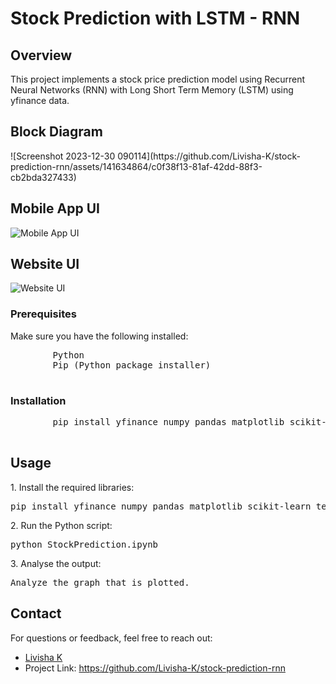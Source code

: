 <!DOCTYPE html>
<html lang="en">

  <h1>Stock Prediction with LSTM - RNN</h1>

  <h2>Overview</h2>
    <p>
        This project implements a stock price prediction model using Recurrent Neural Networks (RNN) with Long Short Term Memory (LSTM) using yfinance data.
    </p>

  <h2>Block Diagram</h2>
![Screenshot 2023-12-30 090114](https://github.com/Livisha-K/stock-prediction-rnn/assets/141634864/c0f38f13-81af-42dd-88f3-cb2bda327433)

 <h2>Mobile App UI</h2>
    <p>
        <img src="![Screenshot 2023-12-30 090327](https://github.com/Livisha-K/stock-prediction-rnn/assets/141634864/f4c67b39-4113-48b7-b81a-472c49221e18)" alt="Mobile App UI">
    </p>

 <h2>Website UI</h2>
    <p>
        <img src="![Screenshot 2023-12-30 090232](https://github.com/Livisha-K/stock-prediction-rnn/assets/141634864/556e47c2-09d0-4e11-84ee-b7d04fa8bc72)" alt="Website UI">
    </p>
  <h3>Prerequisites</h3>
    <p>
        Make sure you have the following installed:
    </p>
    <pre>
        Python
        Pip (Python package installer)
    </pre>

  <h3>Installation</h3>
    <pre>
        pip install yfinance numpy pandas matplotlib scikit-learn tensorflow
    </pre>
    
 <h2>Usage</h2>
    <p>
        1. Install the required libraries:
        <pre>pip install yfinance numpy pandas matplotlib scikit-learn tensorflow</pre>
    </p>
    <p>
        2. Run the Python script:
        <pre>python StockPrediction.ipynb</pre>
    </p>
     <p>
        3. Analyse the output:
        <pre>Analyze the graph that is plotted.</pre>
    </p>

<h2>Contact</h2>
    <p>
        For questions or feedback, feel free to reach out:
    </p>
    <ul>
        <li><a href="livisha83003@gmail.com">Livisha K</a></li>
        <li>Project Link: <a href="https://github.com/Livisha-K/stock-prediction-rnn">https://github.com/Livisha-K/stock-prediction-rnn</a></li>
    </ul>
</body>

</html>
